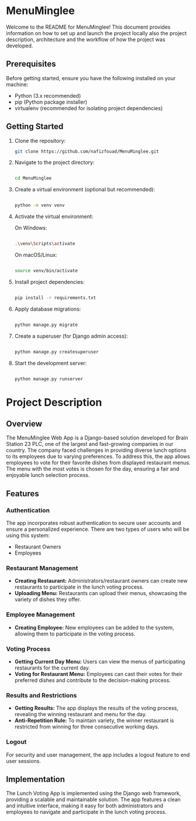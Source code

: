 # MenuMinglee

Welcome to the README for MenuMinglee! This document provides information on how to set up and launch the project locally also the project description, architecture and the workflow of how the project was developed.

## Prerequisites

Before getting started, ensure you have the following installed on your machine:

- Python (3.x recommended)
- pip (Python package installer)
- virtualenv (recommended for isolating project dependencies)

## Getting Started

1. Clone the repository:

   ```bash
   git clone https://github.com/nafizfouad/MenuMinglee.git

2. Navigate to the project directory:

    ```bash

   cd MenuMinglee

3. Create a virtual environment (optional but recommended):

    ```bash

    python -m venv venv
    ```

4. Activate the virtual environment:

    On Windows:

    ```bash

    .\venv\Scripts\activate
    ```

    On macOS/Linux:

    ```bash

    source venv/bin/activate
    ```

5. Install project dependencies:

    ```bash

    pip install -r requirements.txt
    ```

6. Apply database migrations:

    ```bash

    python manage.py migrate
    ```

7. Create a superuser (for Django admin access):

   ```bash

   python manage.py createsuperuser
   ```

8. Start the development server:

   ```bash

   python manage.py runserver
   ```



# Project Description

## Overview

The MenuMinglee Web App is a Django-based solution developed for Brain Station 23 PLC, one of the largest and fast-growing companies in our country. The company faced challenges in providing diverse lunch options to its employees due to varying preferences. To address this, the app allows employees to vote for their favorite dishes from displayed restaurant menus. The menu with the most votes is chosen for the day, ensuring a fair and enjoyable lunch selection process.

## Features

### Authentication

The app incorporates robust authentication to secure user accounts and ensure a personalized experience. 
There are two types of users who will be using this system:
- Restaurant Owners
- Employees

### Restaurant Management

- **Creating Restaurant:** Administrators/restaurant owners can create new restaurants to participate in the lunch voting process.
- **Uploading Menu:** Restaurants can upload their menus, showcasing the variety of dishes they offer.

### Employee Management

- **Creating Employee:** New employees can be added to the system, allowing them to participate in the voting process.

### Voting Process

- **Getting Current Day Menu:** Users can view the menus of participating restaurants for the current day.
- **Voting for Restaurant Menu:** Employees can cast their votes for their preferred dishes and contribute to the decision-making process.

### Results and Restrictions

- **Getting Results:** The app displays the results of the voting process, revealing the winning restaurant and menu for the day.
- **Anti-Repetition Rule:** To maintain variety, the winner restaurant is restricted from winning for three consecutive working days.

### Logout

For security and user management, the app includes a logout feature to end user sessions.

## Implementation

The Lunch Voting App is implemented using the Django web framework, providing a scalable and maintainable solution. The app features a clean and intuitive interface, making it easy for both administrators and employees to navigate and participate in the lunch voting process.



